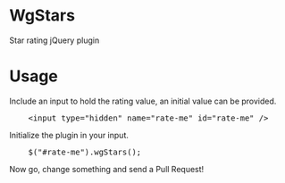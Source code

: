 WgStars
=======

Star rating jQuery plugin

Usage
=======

Include an input to hold the rating value, an initial value can be provided.

<pre>
    &lt;input type="hidden" name="rate-me" id="rate-me" /&gt;
</pre>

Initialize the plugin in your input.

<pre>
    $("#rate-me").wgStars();
</pre>
Now go, change something and send a Pull Request!
